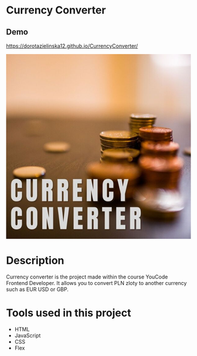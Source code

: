 # Currency Converter

## Demo

https://dorotazielinska12.github.io/CurrencyConverter/

![](image/image.jpg)

# Description

Currency converter is the project made within the course YouCode Frontend Developer. It allows you to convert PLN zloty to another currency such as EUR USD or GBP.

# Tools used in this project

- HTML
- JavaScript
- CSS
- Flex


